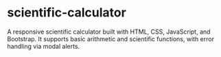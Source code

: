 # scientific-calculator
A responsive scientific calculator built with HTML, CSS, JavaScript, and Bootstrap. It supports basic arithmetic and scientific functions, with error handling via modal alerts.
